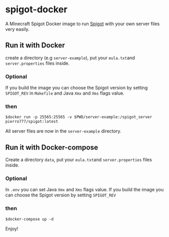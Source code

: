 # spigot-docker

A Minecraft Spigot Docker image to run [Spigot](https://www.spigotmc.org/) with your own server files very easily.

## Run it with Docker

create a directory (e.g `server-example`), put your `eula.txt`and `server.properties` files inside.

### Optional
If you build the image you can choose the Spigot version by setting `SPIGOT_REV` in `Makefile`
and Java `Xmx` and `Xms` flags value.

### then

```
$docker run -p 25565:25565 -v $PWD/server-example:/spigot_server  pierro777/spigot:latest
```

All server files are now in the `server-example` directory.


## Run it with Docker-compose

Create a directory `data`, put your `eula.txt`and `server.properties` files inside.

### Optional
In `.env` you can set Java `Xmx` and `Xms` flags value.
If you build the image you can choose the Spigot version by setting `SPIGOT_REV`

### then

```
$docker-compose up -d
```

Enjoy!

